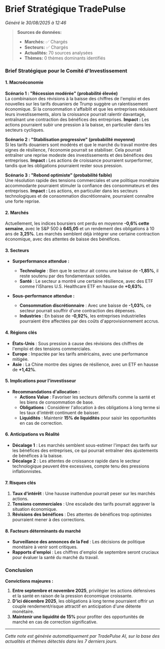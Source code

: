 # Brief Stratégique TradePulse

*Généré le 30/08/2025 à 12:46*

> **Sources de données:**
> - **Marchés:** ✅ Chargés
> - **Secteurs:** ✅ Chargés
> - **Actualités:** 70 sources analysées
> - **Thèmes:** 0 thèmes dominants identifiés

### Brief Stratégique pour le Comité d'Investissement

#### 1. Macroéconomie

**Scénario 1 : "Récession modérée" (probabilité élevée)**  
La combinaison des révisions à la baisse des chiffres de l'emploi et des nouvelles sur les tarifs douaniers de Trump suggère un ralentissement économique. Si la consommation s'affaiblit et que les entreprises réduisent leurs investissements, alors la croissance pourrait ralentir davantage, entraînant une contraction des bénéfices des entreprises. **Impact :** Les actions pourraient subir une pression à la baisse, en particulier dans les secteurs cycliques.

**Scénario 2 : "Stabilisation progressive" (probabilité moyenne)**  
Si les tarifs douaniers sont modérés et que le marché du travail montre des signes de résilience, l'économie pourrait se stabiliser. Cela pourrait entraîner une reprise modeste des investissements et des bénéfices des entreprises. **Impact :** Les actions de croissance pourraient surperformer, tandis que les obligations pourraient rester sous pression.

**Scénario 3 : "Rebond optimiste" (probabilité faible)**  
Une résolution rapide des tensions commerciales et une politique monétaire accommodante pourraient stimuler la confiance des consommateurs et des entreprises. **Impact :** Les actions, en particulier dans les secteurs technologiques et de consommation discrétionnaire, pourraient connaître une forte reprise.

#### 2. Marchés

Actuellement, les indices boursiers ont perdu en moyenne **-0,6% cette semaine**, avec le S&P 500 à **645,05** et un rendement des obligations à 10 ans de **3,25%**. Les marchés semblent déjà intégrer une certaine contraction économique, avec des attentes de baisse des bénéfices.

#### 3. Secteurs

- **Surperformance attendue :**  
  - **Technologie** : Bien que le secteur ait connu une baisse de **-1,85%**, il reste soutenu par des fondamentaux solides.  
  - **Santé** : Le secteur a montré une certaine résilience, avec des ETF comme l’iShares U.S. Healthcare ETF en hausse de **+0,63%**.

- **Sous-performance attendue :**  
  - **Consommation discrétionnaire** : Avec une baisse de **-1,03%**, ce secteur pourrait souffrir d'une contraction des dépenses.  
  - **Industries** : En baisse de **-0,92%**, les entreprises industrielles pourraient être affectées par des coûts d'approvisionnement accrus.

#### 4. Régions clés

- **États-Unis** : Sous pression à cause des révisions des chiffres de l'emploi et des tensions commerciales.  
- **Europe** : Impactée par les tarifs américains, avec une performance mitigée.  
- **Asie** : La Chine montre des signes de résilience, avec un ETF en hausse de **+1,42%**.

#### 5. Implications pour l'investisseur

- **Recommandations d'allocation :**  
  - **Actions Value** : Favoriser les secteurs défensifs comme la santé et les biens de consommation de base.  
  - **Obligations** : Considérer l'allocation à des obligations à long terme si les taux d'intérêt continuent de baisser.  
  - **Liquidités** : Maintenir **15% de liquidités** pour saisir les opportunités en cas de correction.

#### 6. Anticipations vs Réalité

- **Décalage 1** : Les marchés semblent sous-estimer l'impact des tarifs sur les bénéfices des entreprises, ce qui pourrait entraîner des ajustements de bénéfices à la baisse.  
- **Décalage 2** : Les attentes de croissance rapide dans le secteur technologique peuvent être excessives, compte tenu des pressions inflationnistes.

#### 7. Risques clés

1. **Taux d'intérêt** : Une hausse inattendue pourrait peser sur les marchés actions.
2. **Tensions commerciales** : Une escalade des tarifs pourrait aggraver la situation économique.
3. **Révisions des bénéfices** : Des attentes de bénéfices trop optimistes pourraient mener à des corrections.

#### 8. Facteurs déterminants du marché

- **Surveillance des annonces de la Fed** : Les décisions de politique monétaire à venir sont critiques.
- **Rapports d'emploi** : Les chiffres d'emploi de septembre seront cruciaux pour évaluer la santé du marché du travail.

### Conclusion

**Convictions majeures :**  
1. **Entre septembre et novembre 2025**, privilégier les actions défensives et la santé en raison de la pression économique croissante.  
2. **D'ici décembre 2025**, les obligations à long terme pourraient offrir un couple rendement/risque attractif en anticipation d'une détente monétaire.  
3. **Maintenir une liquidité de 15%** pour profiter des opportunités de marché en cas de correction significative.

---

*Cette note est générée automatiquement par TradePulse AI, sur la base des actualités et thèmes détectés dans les 7 derniers jours.*
